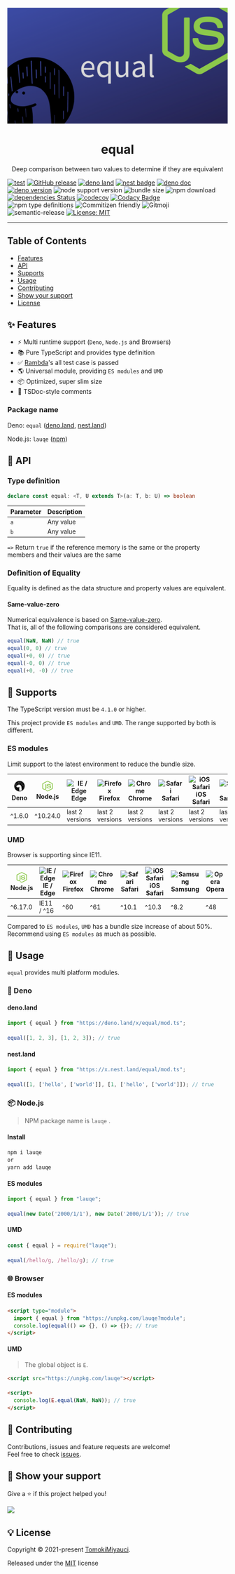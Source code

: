 <p align="center">
  <img alt="logo image" src="img/logo.png"  />
  <h1 align="center">equal</h1>
</p>

<p align="center">
Deep comparison between two values to determine if they are equivalent
</p>

[![test](https://github.com/TomokiMiyauci/equal/actions/workflows/test.yml/badge.svg)](https://github.com/TomokiMiyauci/equal/actions/workflows/test.yml)
[![GitHub release](https://img.shields.io/github/release/TomokiMiyauci/equal.svg)](https://github.com/TomokiMiyauci/equal/releases)
[![deno land](http://img.shields.io/badge/available%20on-deno.land/x-lightgrey.svg?logo=deno&labelColor=black)](https://deno.land/x/equal)
[![nest badge](https://nest.land/badge.svg)](https://nest.land/package/equal)
[![deno doc](https://doc.deno.land/badge.svg)](https://doc.deno.land/https/deno.land/x/equal/mod.ts)
[![deno version](https://img.shields.io/badge/deno-^1.6.0-lightgrey?logo=deno)](https://github.com/denoland/deno)
![node support version](https://img.shields.io/badge/node-%5E10.24.0-yellow)
![bundle size](https://img.shields.io/bundlephobia/min/lauqe)
![npm download](https://img.shields.io/npm/dw/lauqe?color=blue)
[![dependencies Status](https://status.david-dm.org/gh/TomokiMiyauci/equal.svg)](https://david-dm.org/TomokiMiyauci/equal)
[![codecov](https://codecov.io/gh/TomokiMiyauci/equal/branch/main/graph/badge.svg?token=SPAi5Pv2wd)](https://codecov.io/gh/TomokiMiyauci/equal)
[![Codacy Badge](https://app.codacy.com/project/badge/Grade/f43b1c317e11445399d85ce6efc06504)](https://www.codacy.com/gh/TomokiMiyauci/equal/dashboard?utm_source=github.com&utm_medium=referral&utm_content=TomokiMiyauci/equal&utm_campaign=Badge_Grade)
![npm type definitions](https://img.shields.io/npm/types/arithmetic4)
![Commitizen friendly](https://img.shields.io/badge/commitizen-friendly-brightgreen.svg)
![Gitmoji](https://img.shields.io/badge/gitmoji-%20😜%20😍-FFDD67.svg?style=flat)
![semantic-release](https://img.shields.io/badge/%20%20%F0%9F%93%A6%F0%9F%9A%80-semantic--release-e10079.svg)
[![License: MIT](https://img.shields.io/badge/License-MIT-yellow.svg)](./LICENSE)

---

## Table of Contents

- [Features](#sparkles-feature)
- [API](#memo-api)
- [Supports](#green_heart-supports)
- [Usage](#dizzy-usage)
- [Contributing](#handshake-contributing)
- [Show your support](#seedling-show-your-support)
- [License](#bulb-license)

## :sparkles: Features

- :zap: Multi runtime support (`Deno`, `Node.js` and Browsers)
- :books: Pure TypeScript and provides type definition
- :white_check_mark: [Rambda](https://selfrefactor.github.io/rambda/#/?id=equals)'s all test case is passed
- :earth_americas: Universal module, providing `ES modules` and `UMD`
- :package: Optimized, super slim size
- :page_facing_up: TSDoc-style comments

### Package name

Deno: `equal` ([deno.land](https://deno.land/x/equal), [nest.land]())

Node.js: `lauqe` ([npm](https://www.npmjs.com/package/lauqe))

## :memo: API

### Type definition

```ts
declare const equal: <T, U extends T>(a: T, b: U) => boolean
```

| Parameter | Description |
| --------- | ----------- |
| `a` | Any value |
| `b` | Any value |

`=>` Return `true` if the reference memory is the same or the property members and their values are the same

### Definition of Equality

Equality is defined as the data structure and property values are equivalent.

#### Same-value-zero

Numerical equivalence is based on [Same-value-zero](https://developer.mozilla.org/docs/Web/JavaScript/Equality_comparisons_and_sameness#same-value-zero_equality).  
That is, all of the following comparisons are considered equivalent.

```ts
equal(NaN, NaN) // true
equal(0, 0) // true
equal(+0, 0) // true
equal(-0, 0) // true
equal(+0, -0) // true
```

## :green_heart: Supports

The TypeScript version must be `4.1.0` or higher.

This project provide `ES modules` and `UMD`. The range supported by both is different.

### ES modules

Limit support to the latest environment to reduce the bundle size.

| <img width="30px" height="30px" alt="Deno" src="./img/deno.svg"></br>Deno | <img width="24px" height="24px" alt="Node.js" src="./img/nodejs.svg"></br>Node.js | <img width="24px" height="24px" alt="IE / Edge" src="https://raw.githubusercontent.com/alrra/browser-logos/master/src/edge/edge_48x48.png"></br>Edge | <img src="https://raw.githubusercontent.com/alrra/browser-logos/master/src/firefox/firefox_48x48.png" alt="Firefox" width="24px" height="24px" /></br>Firefox | <img src="https://raw.githubusercontent.com/alrra/browser-logos/master/src/chrome/chrome_48x48.png" alt="Chrome" width="24px" height="24px" /></br>Chrome | <img src="https://raw.githubusercontent.com/alrra/browser-logos/master/src/safari/safari_48x48.png" alt="Safari" width="24px" height="24px" /></br>Safari | <img src="https://raw.githubusercontent.com/alrra/browser-logos/master/src/safari-ios/safari-ios_48x48.png" alt="iOS Safari" width="24px" height="24px" /></br>iOS Safari | <img src="https://raw.githubusercontent.com/alrra/browser-logos/master/src/samsung-internet/samsung-internet_48x48.png" alt="Samsung" width="24px" height="24px" /></br>Samsung | <img src="https://raw.githubusercontent.com/alrra/browser-logos/master/src/opera/opera_48x48.png" alt="Opera" width="24px" height="24px" /></br>Opera |
| - | -- | - | -- | - | - | - | -- | -- |
| ^1.6.0 | ^10.24.0 | last 2 versions | last 2 versions | last 2 versions | last 2 versions | last 2 versions | last 2 versions | last 2 versions |

### UMD

Browser is supporting since IE11.

| <img width="24px" height="24px" alt="Node.js" src="./img/nodejs.svg"></br>Node.js | <img width="24px" height="24px" alt="IE / Edge" src="https://raw.githubusercontent.com/alrra/browser-logos/master/src/edge/edge_48x48.png"></br>IE / Edge | <img src="https://raw.githubusercontent.com/alrra/browser-logos/master/src/firefox/firefox_48x48.png" alt="Firefox" width="24px" height="24px" /></br>Firefox | <img src="https://raw.githubusercontent.com/alrra/browser-logos/master/src/chrome/chrome_48x48.png" alt="Chrome" width="24px" height="24px" /></br>Chrome | <img src="https://raw.githubusercontent.com/alrra/browser-logos/master/src/safari/safari_48x48.png" alt="Safari" width="24px" height="24px" /></br>Safari | <img src="https://raw.githubusercontent.com/alrra/browser-logos/master/src/safari-ios/safari-ios_48x48.png" alt="iOS Safari" width="24px" height="24px" /></br>iOS Safari | <img src="https://raw.githubusercontent.com/alrra/browser-logos/master/src/samsung-internet/samsung-internet_48x48.png" alt="Samsung" width="24px" height="24px" /></br>Samsung | <img src="https://raw.githubusercontent.com/alrra/browser-logos/master/src/opera/opera_48x48.png" alt="Opera" width="24px" height="24px" /></br>Opera |
| - | - | - | - | - | - | - | - |
| ^6.17.0 | IE11 / ^16 | ^60 | ^61 | ^10.1 | ^10.3 | ^8.2 | ^48 |

Compared to `ES modules`, `UMD` has a bundle size increase of about 50%. Recommend using `ES modules` as much as possible.

## :dizzy: Usage

`equal` provides multi platform modules.

### 🦕 Deno

#### deno.land

```ts
import { equal } from "https://deno.land/x/equal/mod.ts";

equal([1, 2, 3], [1, 2, 3]); // true
```

#### nest.land

```ts
import { equal } from "https://x.nest.land/equal/mod.ts";

equal([1, ['hello', ['world']], [1, ['hello', ['world']]); // true
```

### :package: Node.js

> NPM package name is `lauqe` .

#### Install

```bash
npm i lauqe
or
yarn add lauqe
```

#### ES modules

```ts
import { equal } from "lauqe";

equal(new Date('2000/1/1'), new Date('2000/1/1')); // true
```

#### UMD

```ts
const { equal } = require("lauqe");

equal(/hello/g, /hello/g); // true
```

### :globe_with_meridians: Browser

#### ES modules

```html
<script type="module">
  import { equal } from "https://unpkg.com/lauqe?module";
  console.log(equal(() => {}, () => {}); // true
</script>
```

#### UMD

> The global object is `E`.

```html
<script src="https://unpkg.com/lauqe"></script>

<script>
  console.log(E.equal(NaN, NaN)); // true
</script>
```

## :handshake: Contributing

Contributions, issues and feature requests are welcome!<br />Feel free to check [issues](https://github.com/TomokiMiyauci/equal/issues).

## :seedling: Show your support

Give a ⭐️ if this project helped you!

<a href="https://www.patreon.com/tomoki_miyauci">
  <img src="https://c5.patreon.com/external/logo/become_a_patron_button@2x.png" width="160">
</a>

## :bulb: License

Copyright © 2021-present [TomokiMiyauci](https://github.com/TomokiMiyauci).

Released under the [MIT](./LICENSE) license
